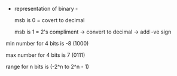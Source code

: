 
- representation of binary - 

  msb is 0 = covert to decimal
  
  msb is 1 = 2's compliment -> convert to decimal -> add -ve sign
  


min number for 4 bits is -8 (1000)

max number for 4 bits is  7 (0111)


range for n bits is (-2^n to 2^n - 1)
